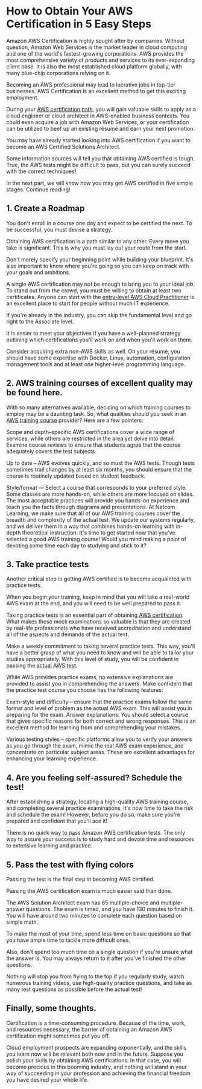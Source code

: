 # How to Obtain Your AWS Certification in 5 Easy Steps

Amazon AWS Certification is highly sought after by companies. Without question, Amazon Web Services is the market leader in cloud computing and one of the world's fastest-growing corporations. AWS provides the most comprehensive variety of products and services to its ever-expanding client base. It is also the most established cloud platform globally, with many blue-chip corporations relying on it.

Becoming an AWS professional may lead to lucrative jobs in top-tier businesses. AWS Certification is an excellent method to get this exciting employment.

During your [AWS certification path], you will gain valuable skills to apply as a cloud engineer or cloud architect in AWS-enabled business contexts. You could even acquire a job with Amazon Web Services, or your certification can be utilized to beef up an existing résumé and earn your next promotion.

[//]: # (Any comments)
[AWS certification path]: <https://docs.netcomlearning.com/AWS-Learning-and-Certification-Path.pdf>

You may have already started looking into AWS certification if you want to become an AWS Certified Solutions Architect.

Some information sources will tell you that obtaining AWS certified is tough. True, the AWS tests might be difficult to pass, but you can surely succeed with the correct techniques!

In the next part, we will know how you may get AWS certified in five simple stages. Continue reading!

## 1. Create a Roadmap

You don't enroll in a course one day and expect to be certified the next. To be successful, you must devise a strategy. 

Obtaining AWS certification is a path similar to any other. Every move you take is significant. This is why you must lay out your route from the start. 

Don't merely specify your beginning point while building your blueprint. It's also important to know where you're going so you can keep on track with your goals and ambitions. 

A single AWS certification may not be enough to bring you to your ideal job. To stand out from the crowd, you must be willing to obtain at least two certificates. Anyone can start with the [entry-level AWS Cloud Practitioner] is an excellent place to start for people without much IT experience. 

[//]: # (Any comments)
[entry-level AWS Cloud Practitioner]: <https://www.netcomlearning.com/courses/48688/aws-cloud-practitioner.html>

If you're already in the industry, you can skip the fundamental level and go right to the Associate level.

It is easier to meet your objectives if you have a well-planned strategy outlining which certifications you'll work on and when you'll work on them.

Consider acquiring extra non-AWS skills as well. On your résumé, you should have some expertise with Docker, Linux, automation, configuration management tools and at least one higher-level programming language.

## 2. AWS training courses of excellent quality may be found here.

With so many alternatives available, deciding on which training courses to employ may be a daunting task. So, what qualities should you seek in an [AWS training course] provider? Here are a few pointers:

[//]: # (Any comments)
[AWS training course]: <https://www.netcomlearning.com/vendors/aws-training.phtml>

Scope and depth–specific AWS certifications cover a wide range of services, while others are restricted in the area yet delve into detail. Examine course reviews to ensure that students agree that the course adequately covers the test subjects.

Up to date – AWS evolves quickly, and so must the AWS tests. Though tests sometimes trail changes by at least six months, you should ensure that the course is routinely updated based on student feedback.

Style/format — Select a course that corresponds to your preferred style. Some classes are more hands-on, while others are more focused on slides. The most acceptable practices will provide you hands-on experience and teach you the facts through diagrams and presentations.
At Netcom Learning, we make sure that all of our AWS training courses cover the breadth and complexity of the actual test. We update our systems regularly, and we deliver them in a way that combines hands-on learning with in-depth theoretical instruction.
It's time to get started now that you've selected a good AWS training course! Would you mind making a point of devoting some time each day to studying and stick to it?

## 3. Take practice tests

Another critical step in getting AWS certified is to become acquainted with practice tests.

When you begin your training, keep in mind that you will take a real-world AWS exam at the end, and you will need to be well prepared to pass it.

Taking practice tests is an essential part of obtaining [AWS certification]. What makes these mock examinations so valuable is that they are created by real-life professionals who have received accreditation and understand all of the aspects and demands of the actual test.

[//]: # (Any comments)
[AWS certification]: <https://www.netcomlearning.com/vendors/aws-training.phtml>

Make a weekly commitment to taking several practice tests. This way, you'll have a better grasp of what you need to know and will be able to tailor your studies appropriately. With this level of study, you will be confident in passing the [actual AWS test].

[//]: # (Any comments)
[actual AWS test]: <https://www.netcomlearning.com/assessment/quiz-sign-up.phtml>

While AWS provides practice exams, no extensive explanations are provided to assist you in comprehending the answers. Make confident that the practice test course you choose has the following features:

Exam-style and difficulty – ensure that the practice exams follow the same format and level of problem as the actual AWS exam. This will assist you in preparing for the exam.
Answer explanations: You should select a course that gives specific reasons for both correct and wrong responses. This is an excellent method for learning from and comprehending your mistakes.

Various testing styles – specific platforms allow you to verify your answers as you go through the exam, mimic the real AWS exam experience, and concentrate on particular subject areas. These are excellent advantages for enhancing your learning experience.

## 4. Are you feeling self-assured? Schedule the test!

After establishing a strategy, locating a high-quality AWS training course, and completing several practice examinations, it's now time to take the risk and schedule the exam!
However, before you do so, make sure you're prepared and confident that you'll ace it!

There is no quick way to pass Amazon AWS certification tests. The only way to assure your success is to study hard and devote time and resources to extensive learning and practice.

## 5. Pass the test with flying colors

Passing the test is the final step in becoming AWS certified.

Passing the AWS certification exam is much easier said than done.

The AWS Solution Architect exam has 65 multiple-choice and multiple-answer questions. The exam is timed, and you have 130 minutes to finish it. You will have around two minutes to complete each question based on simple math.

To make the most of your time, spend less time on basic questions so that you have ample time to tackle more difficult ones.

Also, don't spend too much time on a single question if you're unsure what the answer is. You may always return to it after you've finished the other questions.

Nothing will stop you from flying to the top if you regularly study, watch numerous training videos, use high-quality practice questions, and take as many test questions as possible before the actual test!

## Finally, some thoughts.

Certification is a time-consuming procedure. Because of the time, work, and resources necessary, the barrier of obtaining an Amazon AWS certification might sometimes put you off. 

Cloud employment prospects are expanding exponentially, and the skills you learn now will be relevant both now and in the future. Suppose you polish your skills by obtaining AWS certifications. In that case, you will become precious in this booming industry, and nothing will stand in your way of succeeding in your profession and achieving the financial freedom you have desired your whole life.
